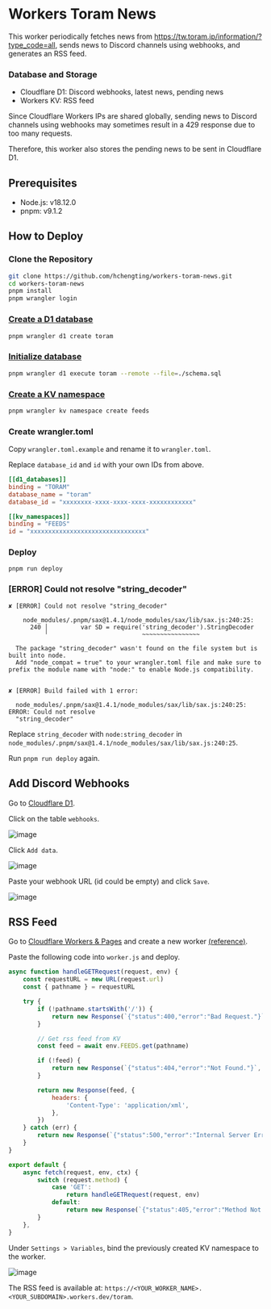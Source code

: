 # Workers Toram News

This worker periodically fetches news from https://tw.toram.jp/information/?type_code=all, sends news to Discord channels using webhooks, and generates an RSS feed.

### Database and Storage

- Cloudflare D1: Discord webhooks, latest news, pending news
- Workers KV: RSS feed

Since Cloudflare Workers IPs are shared globally, sending news to Discord channels using webhooks may sometimes result in a 429 response due to too many requests.

Therefore, this worker also stores the pending news to be sent in Cloudflare D1.

## Prerequisites

- Node.js: v18.12.0
- pnpm: v9.1.2

## How to Deploy

### Clone the Repository

```bash
git clone https://github.com/hchengting/workers-toram-news.git
cd workers-toram-news
pnpm install
pnpm wrangler login
```

### [Create a D1 database](https://developers.cloudflare.com/d1/get-started/#3-create-a-database)

```bash
pnpm wrangler d1 create toram
```

### [Initialize database](https://developers.cloudflare.com/d1/get-started/#configure-your-d1-database)

```bash
pnpm wrangler d1 execute toram --remote --file=./schema.sql
```

### [Create a KV namespace](https://developers.cloudflare.com/kv/get-started/#2-create-a-kv-namespace)

```bash
pnpm wrangler kv namespace create feeds
```

### Create wrangler.toml

Copy `wrangler.toml.example` and rename it to `wrangler.toml`.

Replace `database_id` and `id` with your own IDs from above.

```toml
[[d1_databases]]
binding = "TORAM"
database_name = "toram"
database_id = "xxxxxxxx-xxxx-xxxx-xxxx-xxxxxxxxxxxx"

[[kv_namespaces]]
binding = "FEEDS"
id = "xxxxxxxxxxxxxxxxxxxxxxxxxxxxxxxx"
```

### Deploy

```
pnpm run deploy
```

### [ERROR] Could not resolve "string_decoder"

```
✘ [ERROR] Could not resolve "string_decoder"

    node_modules/.pnpm/sax@1.4.1/node_modules/sax/lib/sax.js:240:25:
      240 │         var SD = require('string_decoder').StringDecoder
          ╵                          ~~~~~~~~~~~~~~~~

  The package "string_decoder" wasn't found on the file system but is built into node.
  Add "node_compat = true" to your wrangler.toml file and make sure to prefix the module name with "node:" to enable Node.js compatibility.


✘ [ERROR] Build failed with 1 error:

  node_modules/.pnpm/sax@1.4.1/node_modules/sax/lib/sax.js:240:25: ERROR: Could not resolve
  "string_decoder"
```

Replace `string_decoder` with `node:string_decoder` in `node_modules/.pnpm/sax@1.4.1/node_modules/sax/lib/sax.js:240:25`.

Run `pnpm run deploy` again.

## Add Discord Webhooks

Go to [Cloudflare D1](https://dash.cloudflare.com/?to=/:account/workers/d1).

Click on the table `webhooks`.

![image](https://github.com/hchengting/workers-toram-news/assets/74168694/4dff4438-b514-4c95-9951-c7817225de7c)

Click `Add data`.

![image](https://github.com/hchengting/workers-toram-news/assets/74168694/6c2b1e03-b78b-4c27-9b19-9af9feabe30b)

Paste your webhook URL (id could be empty) and click `Save`.

![image](https://github.com/hchengting/workers-toram-news/assets/74168694/3ff0522b-5daa-44e8-9991-a7d64cfecfb6)

## RSS Feed

Go to [Cloudflare Workers & Pages](https://dash.cloudflare.com/?to=/:account/workers-and-pages) and create a new worker [(reference)](https://developers.cloudflare.com/workers/get-started/dashboard/).

Paste the following code into `worker.js` and deploy.

```javascript
async function handleGETRequest(request, env) {
    const requestURL = new URL(request.url)
    const { pathname } = requestURL

    try {
        if (!pathname.startsWith('/')) {
            return new Response(`{"status":400,"error":"Bad Request."}`, { status: 400 })
        }

        // Get rss feed from KV
        const feed = await env.FEEDS.get(pathname)

        if (!feed) {
            return new Response(`{"status":404,"error":"Not Found."}`, { status: 404 })
        }

        return new Response(feed, {
            headers: {
                'Content-Type': 'application/xml',
            },
        })
    } catch (err) {
        return new Response(`{"status":500,"error":"Internal Server Error."}`, { status: 500 })
    }
}

export default {
    async fetch(request, env, ctx) {
        switch (request.method) {
            case 'GET':
                return handleGETRequest(request, env)
            default:
                return new Response(`{"status":405,"error":"Method Not Allowed."}`, { status: 405 })
        }
    },
}
```

Under `Settings > Variables`, bind the previously created KV namespace to the worker.

![image](https://github.com/hchengting/workers-toram-news/assets/74168694/1686949d-3663-4c94-8147-9ea3cfa3432c)

The RSS feed is available at: `https://<YOUR_WORKER_NAME>.<YOUR_SUBDOMAIN>.workers.dev/toram`.
